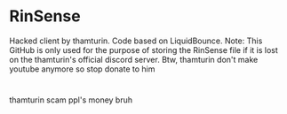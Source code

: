 # RinSense
Hacked client by thamturin. Code based on LiquidBounce.
Note: This GitHub is only used for the purpose of storing the RinSense file if it is lost on the thamturin's official discord server. Btw, thamturin don't make youtube anymore so stop donate to him
#
thamturin scam ppl's money bruh
